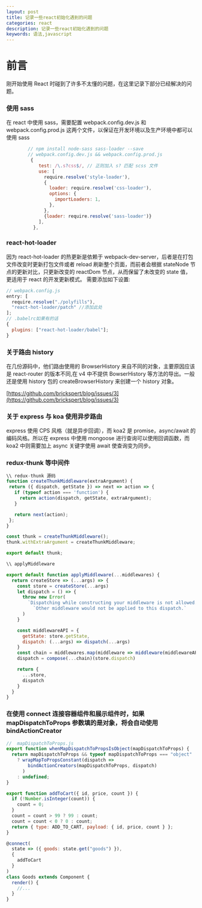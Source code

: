 ```yaml
---
layout: post
title: 记录一些react初始化遇到的问题
categories: react
description: 记录一些react初始化遇到的问题
keywords: 语法,javascript
---
```


# 前言
刚开始使用 React 时碰到了许多不太懂的问题，在这里记录下部分已经解决的问题。

### 使用 sass

在 react 中使用 sass，需要配置 webpack.config.dev.js 和 webpack.config.prod.js 这两个文件，以保证在开发环境以及生产环境中都可以使用 sass

```js
        // npm install node-sass sass-loader --save
        // webpack.config.dev.js && webpack.config.prod.js
         {
            test: /\.s?css$/, // 正则加入 s? 匹配 scss 文件
            use: [
              require.resolve('style-loader'),
              {
                loader: require.resolve('css-loader'),
                options: {
                  importLoaders: 1,
                },
              },
              {loader: require.resolve('sass-loader')}
            ],
          },
```

### react-hot-loader

因为 react-hot-loader 的热更新是依赖于 webpack-dev-server，后者是在打包文件改变时更新打包文件或者 reload 刷新整个页面，而前者会根据 stateNode 节点的更新对比，只更新改变的 reactDom 节点，从而保留了未改变的 state 值，更适用于 react 的开发更新模式。
需要添加如下设置:

```js
// webpack.config.js
entry: [
  require.resolve("./polyfills"),
  "react-hot-loader/patch" //添加此处
];
// .babelrc如果有的话
{
  plugins: ["react-hot-loader/babel"];
}
```

### 关于路由 history

在几份源码中，他们路由使用的 BrowserHistory 来自不同的对象，主要原因应该是 react-router 的版本不同,在 v4 中不提供 BowserHistory 等方法的导出。一般还是使用 history 包的 createBrowserHistory 来创建一个 history 对象。

[https://github.com/brickspert/blog/issues/3](https://github.com/brickspert/blog/issues/3)

### 关于 express 与 koa 使用异步路由

express 使用 CPS 风格（就是异步回调），而 koa2 是
promise，async/await 的编码风格。所以在 express 中使用 mongoose 进行查询可以使用回调函数，而 koa2 中则需要加上 async 关键字使用 await 使查询变为同步。

### redux-thunk 等中间件

```js
\\ redux-thunk 源码
function createThunkMiddleware(extraArgument) {
 return ({ dispatch, getState }) => next => action => {
   if (typeof action === 'function') {
     return action(dispatch, getState, extraArgument);
   }

   return next(action);
 };
}

const thunk = createThunkMiddleware();
thunk.withExtraArgument = createThunkMiddleware;

export default thunk;
```

```js
\\ applyMiddleware

export default function applyMiddleware(...middlewares) {
  return createStore => (...args) => {
    const store = createStore(...args)
    let dispatch = () => {
      throw new Error(
        `Dispatching while constructing your middleware is not allowed. ` +
          `Other middleware would not be applied to this dispatch.`
      )
    }

    const middlewareAPI = {
      getState: store.getState,
      dispatch: (...args) => dispatch(...args)
    }
    const chain = middlewares.map(middleware => middleware(middlewareAPI))
    dispatch = compose(...chain)(store.dispatch)

    return {
      ...store,
      dispatch
    }
  }
}
```

### 在使用 connect 连接容器组件和展示组件时，如果 mapDispatchToProps 参数填的是对象，将会自动使用 bindActionCreator

```js
//  mapDispatchToProps.js
export function whenMapDispatchToPropsIsObject(mapDispatchToProps) {
  return mapDispatchToProps && typeof mapDispatchToProps === "object"
    ? wrapMapToPropsConstant(dispatch =>
        bindActionCreators(mapDispatchToProps, dispatch)
      )
    : undefined;
}

export function addToCart({ id, price, count }) {
  if (!Number.isInteger(count)) {
    count = 0;
  }
  count = count > 99 ? 99 : count;
  count = count < 0 ? 0 : count;
  return { type: ADD_TO_CART, payload: { id, price, count } };
}

@connect(
  state => ({ goods: state.get("goods") }),
  {
    addToCart
  }
)
class Goods extends Component {
  render() {
    //...
  }
}
```
